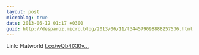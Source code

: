 ```yaml
---
layout: post
microblog: true
date: 2013-06-12 01:17 +0300
guid: http://desparoz.micro.blog/2013/06/11/t344579098888257536.html
---
```

Link: Flatworld [t.co/wQb4IXl0v...](http://t.co/wQb4IXl0v8)
